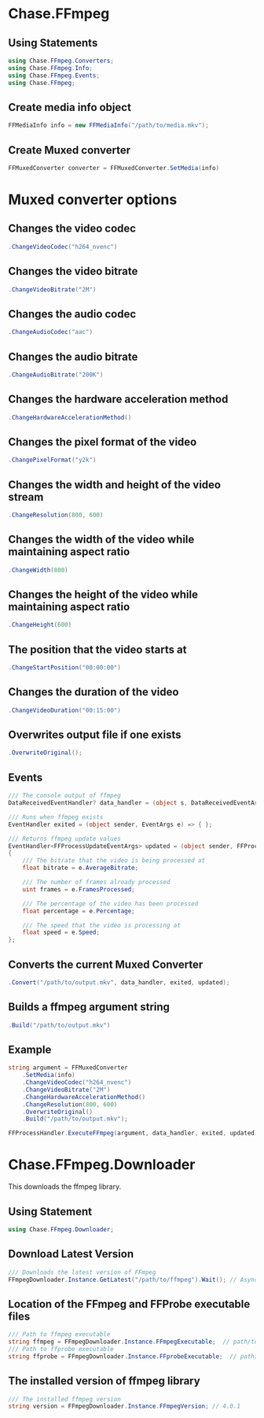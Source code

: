# Chase.FFmpeg

## Using Statements
```csharp
using Chase.FFmpeg.Converters;
using Chase.FFmpeg.Info;
using Chase.FFmpeg.Events;
using Chase.FFmpeg;
```

## Create media info object
```csharp
FFMediaInfo info = new FFMediaInfo("/path/to/media.mkv");
```

## Create Muxed converter
```csharp
FFMuxedConverter converter = FFMuxedConverter.SetMedia(info)
```
# Muxed converter options
## Changes the video codec
```csharp
.ChangeVideoCodec("h264_nvenc")
```
## Changes the video bitrate
```csharp
.ChangeVideoBitrate("2M")
```
## Changes the audio codec
```csharp
.ChangeAudioCodec("aac")
```
## Changes the audio bitrate
```csharp
.ChangeAudioBitrate("200K")
```
## Changes the hardware acceleration method
```csharp
.ChangeHardwareAccelerationMethod()
```
## Changes the pixel format of the video
```csharp
.ChangePixelFormat("y2k")
```
## Changes the width and height of the video stream
```csharp
.ChangeResolution(800, 600)
```
## Changes the width of the video while maintaining aspect ratio
```csharp
.ChangeWidth(800)
```
## Changes the height of the video while maintaining aspect ratio
```csharp
.ChangeHeight(600)
```
## The position that the video starts at
```csharp
.ChangeStartPosition("00:00:00")
```
## Changes the duration of the video
```csharp
.ChangeVideoDuration("00:15:00")
```
## Overwrites output file if one exists
```csharp
.OverwriteOriginal();
```

## Events
```csharp
/// The console output of ffmpeg
DataReceivedEventHandler? data_handler = (object s, DataReceivedEventArgs e) => { };

/// Runs when ffmpeg exists
EventHandler exited = (object sender, EventArgs e) => { };

/// Returns ffmpeg update values
EventHandler<FFProcessUpdateEventArgs> updated = (object sender, FFProcessUpdateEventArgs e) =>
{
    /// The bitrate that the video is being processed at
    float bitrate = e.AverageBitrate;

    /// The number of frames already processed
    uint frames = e.FramesProcessed;

    /// The percentage of the video has been processed
    float percentage = e.Percentage;

    /// The speed that the video is processing at
    float speed = e.Speed;
};
```

## Converts the current Muxed Converter
```csharp
.Convert("/path/to/output.mkv", data_handler, exited, updated);
```

## Builds a ffmpeg argument string
```csharp
.Build("/path/to/output.mkv")
```

## Example
```csharp
string argument = FFMuxedConverter
    .SetMedia(info)
    .ChangeVideoCodec("h264_nvenc")
    .ChangeVideoBitrate("2M")
    .ChangeHardwareAccelerationMethod()
    .ChangeResolution(800, 600)
    .OverwriteOriginal()
    .Build("/path/to/output.mkv");
```

```csharp
FFProcessHandler.ExecuteFFmpeg(argument, data_handler, exited, updated);
```

# Chase.FFmpeg.Downloader

This downloads the ffmpeg library.

## Using Statement
```csharp
using Chase.FFmpeg.Downloader;
```
## Download Latest Version
```csharp
/// Downloads the latest version of FFmpeg
FFmpegDownloader.Instance.GetLatest("/path/to/ffmpeg").Wait(); // Async Process
```

## Location of the FFmpeg and FFProbe executable files
```csharp
/// Path to ffmpeg executable
string ffmpeg = FFmpegDownloader.Instance.FFmpegExecutable;  // path/to/ffmpeg/ffmpeg.exe
/// Path to ffprobe executable
string ffprobe = FFmpegDownloader.Instance.FFprobeExecutable;  // path/to/ffmpeg/ffprobe.exe
```


## The installed version of ffmpeg library
```csharp
/// The installed ffmpeg version
string version = FFmpegDownloader.Instance.FFmpegVersion; // 4.0.1
```